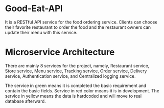 # Good-Eat-API
It is a RESTful API service for the food ordering service. Clients can choose their favorite restaurant to order the food and the restaurant owners can update their menu with this service.

# Microservice Architecture

There are mainly 8 services for the project, namely, Restaurant service, Store service, Menu service, Tracking service, Order service, Delivery service, Authentication service, and Centralized logging service.

The service in green means it is completed the basic requirement and contain the basic fields. Service in red color means it is in development. The service in yellow means the data is hardcoded and will move to real database afterward.

